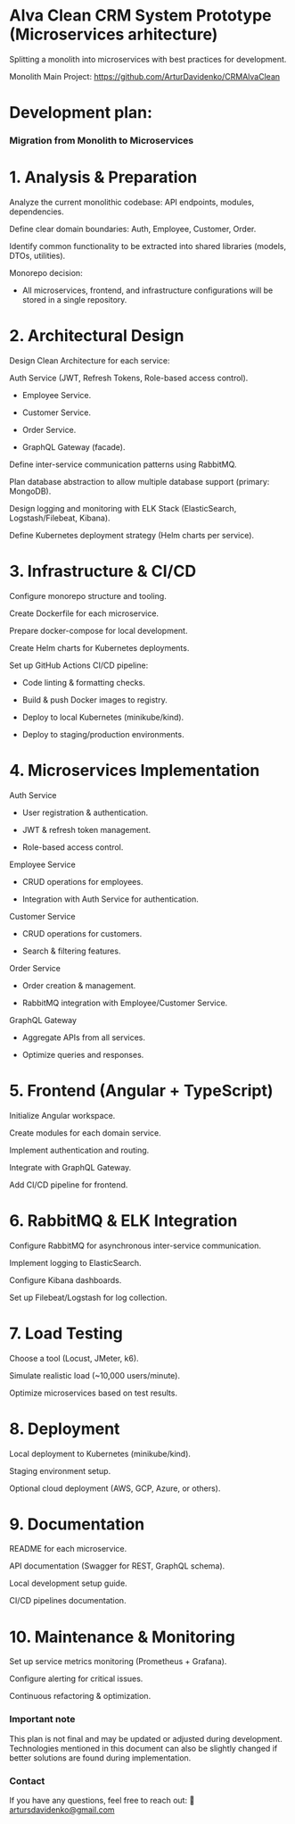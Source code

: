 # Alva Clean CRM System Prototype (Microservices arhitecture)

Splitting a monolith into microservices with best practices for development.

Monolith Main Project: https://github.com/ArturDavidenko/CRMAlvaClean

# Development plan:

### Migration from Monolith to Microservices

# 1. Analysis & Preparation

 Analyze the current monolithic codebase: API endpoints, modules, dependencies.

 Define clear domain boundaries: Auth, Employee, Customer, Order.

 Identify common functionality to be extracted into shared libraries (models, DTOs, utilities).

 Monorepo decision:
- All microservices, frontend, and infrastructure configurations will be stored in a single repository.

# 2. Architectural Design

 Design Clean Architecture for each service:

  Auth Service (JWT, Refresh Tokens, Role-based access control).
  
  - Employee Service.
  
  - Customer Service.
  
  - Order Service.
  
  - GraphQL Gateway (facade).
  
   Define inter-service communication patterns using RabbitMQ.
  
   Plan database abstraction to allow multiple database support (primary: MongoDB).
  
   Design logging and monitoring with ELK Stack (ElasticSearch, Logstash/Filebeat, Kibana).
  
   Define Kubernetes deployment strategy (Helm charts per service).

# 3. Infrastructure & CI/CD

 Configure monorepo structure and tooling.

 Create Dockerfile for each microservice.

 Prepare docker-compose for local development.

 Create Helm charts for Kubernetes deployments.

 Set up GitHub Actions CI/CD pipeline:

  - Code linting & formatting checks.
  
  - Build & push Docker images to registry.
  
  - Deploy to local Kubernetes (minikube/kind).
  
  - Deploy to staging/production environments.


# 4. Microservices Implementation

Auth Service

 - User registration & authentication.

 - JWT & refresh token management.

 - Role-based access control.

Employee Service

 - CRUD operations for employees.

 - Integration with Auth Service for authentication.

Customer Service

 - CRUD operations for customers.

 - Search & filtering features.

Order Service

 - Order creation & management.

 - RabbitMQ integration with Employee/Customer Service.

GraphQL Gateway

 - Aggregate APIs from all services.

 - Optimize queries and responses.


# 5. Frontend (Angular + TypeScript)

 Initialize Angular workspace.

 Create modules for each domain service.

 Implement authentication and routing.

 Integrate with GraphQL Gateway.

 Add CI/CD pipeline for frontend.

# 6. RabbitMQ & ELK Integration

 Configure RabbitMQ for asynchronous inter-service communication.

 Implement logging to ElasticSearch.

 Configure Kibana dashboards.

 Set up Filebeat/Logstash for log collection.


# 7. Load Testing

 Choose a tool (Locust, JMeter, k6).

 Simulate realistic load (~10,000 users/minute).

 Optimize microservices based on test results.


# 8. Deployment

 Local deployment to Kubernetes (minikube/kind).

 Staging environment setup.

 Optional cloud deployment (AWS, GCP, Azure, or others).


# 9. Documentation

 README for each microservice.

 API documentation (Swagger for REST, GraphQL schema).

 Local development setup guide.

 CI/CD pipelines documentation.


# 10. Maintenance & Monitoring

 Set up service metrics monitoring (Prometheus + Grafana).

 Configure alerting for critical issues.

 Continuous refactoring & optimization.

### Important note

This plan is not final and may be updated or adjusted during development.
Technologies mentioned in this document can also be slightly changed if better solutions are found during implementation.

### Contact

If you have any questions, feel free to reach out:
📧 artursdavidenko@gmail.com
